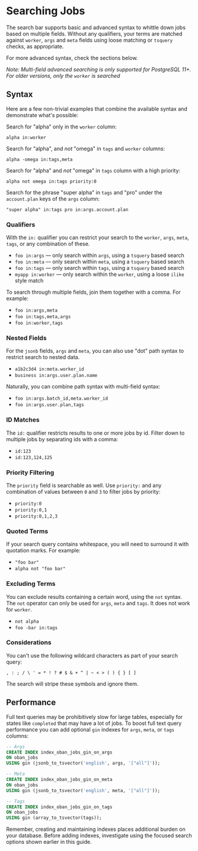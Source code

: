 # Searching Jobs

The search bar supports basic and advanced syntax to whittle down jobs based on
multiple fields. Without any qualifiers, your terms are matched against
`worker`, `args` and `meta` fields using loose matching or `tsquery` checks, as
appropriate.

For more advanced syntax, check the sections below.

_Note: Multi-field advanced searching is only supported for PostgreSQL 11+. For
older versions, only the `worker` is searched_

## Syntax

Here are a few non-trivial examples that combine the available syntax and
demonstrate what's possible:

Search for "alpha" only in the `worker` column:

`alpha in:worker`

Search for "alpha", and _not_ "omega" in `tags` and `worker` columns:

`alpha -omega in:tags,meta`

Search for "alpha" and _not_ "omega" in `tags` column with a high priority:

`alpha not omega in:tags priority:0`

Search for the phrase "super alpha" in `tags` and "pro" under the `account.plan`
keys of the `args` column:

`"super alpha" in:tags pro in:args.account.plan`

### Qualifiers

With the `in:` qualifier you can restrict your search to the `worker`, `args`,
`meta`, `tags`, or any combination of these.

* `foo in:args` — only search within `args`, using a `tsquery` based search
* `foo in:meta` — only search within `meta`, using a `tsquery` based search
* `foo in:tags` — only search within `tags`, using a `tsquery` based search
* `myapp in:worker` — only search within the `worker`, using a loose `ilike` style match

To search through multiple fields, join them together with a comma. For example:

* `foo in:args,meta`
* `foo in:tags,meta,args`
* `foo in:worker,tags`

### Nested Fields

For the `jsonb` fields, `args` and `meta`, you can also use "dot" path syntax to
restrict search to nested data.

* `a1b2c3d4 in:meta.worker_id`
* `business in:args.user.plan.name`

Naturally, you can combine path syntax with multi-field syntax:

* `foo in:args.batch_id,meta.worker_id`
* `foo in:args.user.plan,tags`

### ID Matches

The `id:` qualifier restricts results to one or more jobs by id. Filter down to
multiple jobs by separating ids with a comma:

* `id:123`
* `id:123,124,125`

### Priority Filtering

The `priority` field is searchable as well. Use `priority:` and any combination
of values between `0` and `3` to filter jobs by priority:

* `priority:0`
* `priority:0,1`
* `priority:0,1,2,3`

### Quoted Terms

If your search query contains whitespace, you will need to surround it with
quotation marks. For example:

* `"foo bar"`
* `alpha not "foo bar"`

### Excluding Terms

You can exclude results containing a certain word, using the `not` syntax. The
`not` operator can only be used for `args`, `meta` and `tags`. It does not work
for `worker`.

* `not alpha`
* `foo -bar in:tags`

### Considerations

You can't use the following wildcard characters as part of your search query:

`, : ; / \ ' = * ! ? # $ & + ^ | ~ < > ( ) { } [ ]`

The search will stripe these symbols and ignore them.

## Performance

Full text queries may be prohibitively slow for large tables, especially for
states like `completed` that may have a lot of jobs. To boost full text query
performance you can add optional `gin` indexes for `args`, `meta`, or `tags`
columns:

```sql
-- Args
CREATE INDEX index_oban_jobs_gin_on_args
ON oban_jobs
USING gin (jsonb_to_tsvector('english', args, '["all"]'));

-- Meta
CREATE INDEX index_oban_jobs_gin_on_meta
ON oban_jobs
USING gin (jsonb_to_tsvector('english', meta, '["all"]'));

-- Tags
CREATE INDEX index_oban_jobs_gin_on_tags
ON oban_jobs
USING gin (array_to_tsvector(tags));
```

Remember, creating and maintaining indexes places additional burden on your
database. Before adding indexes, investigate using the focused search options
shown earlier in this guide.
